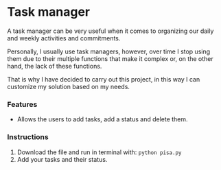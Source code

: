 # Task manager
A task manager can be very useful when it comes to organizing our daily and weekly activities and commitments.

Personally, I usually use task managers, however, over time I stop using them due to their multiple functions that make it complex or, on the other hand, the lack of these functions.

That is why I have decided to carry out this project, in this way I can customize my solution based on my needs.

### Features
- Allows the users to add tasks, add a status and delete them.

### Instructions

1.  Download the file and run in terminal with: `python pisa.py`
2.  Add your tasks and their status.
